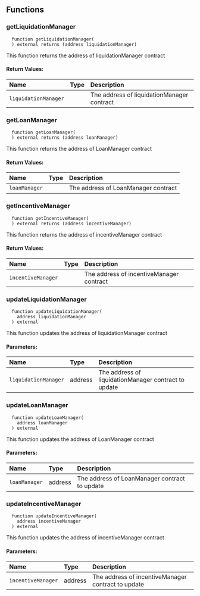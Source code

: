 


## Functions
### getLiquidationManager
```solidity
  function getLiquidationManager(
  ) external returns (address liquidationManager)
```
This function returns the address of liquidationManager contract







#### Return Values:
| Name                           | Type          | Description                                                                  |
| :----------------------------- | :------------ | :--------------------------------------------------------------------------- |
|`liquidationManager`|  | The address of liquidationManager contract
### getLoanManager
```solidity
  function getLoanManager(
  ) external returns (address loanManager)
```
This function returns the address of LoanManager contract







#### Return Values:
| Name                           | Type          | Description                                                                  |
| :----------------------------- | :------------ | :--------------------------------------------------------------------------- |
|`loanManager`|  | The address of LoanManager contract
### getIncentiveManager
```solidity
  function getIncentiveManager(
  ) external returns (address incentiveManager)
```
This function returns the address of incentiveManager contract







#### Return Values:
| Name                           | Type          | Description                                                                  |
| :----------------------------- | :------------ | :--------------------------------------------------------------------------- |
|`incentiveManager`|  | The address of incentiveManager contract
### updateLiquidationManager
```solidity
  function updateLiquidationManager(
    address liquidationManager
  ) external
```
This function updates the address of liquidationManager contract






#### Parameters:
| Name | Type | Description                                                          |
| :--- | :--- | :------------------------------------------------------------------- |
|`liquidationManager` | address | The address of liquidationManager contract to update

### updateLoanManager
```solidity
  function updateLoanManager(
    address loanManager
  ) external
```
This function updates the address of LoanManager contract






#### Parameters:
| Name | Type | Description                                                          |
| :--- | :--- | :------------------------------------------------------------------- |
|`loanManager` | address | The address of LoanManager contract to update

### updateIncentiveManager
```solidity
  function updateIncentiveManager(
    address incentiveManager
  ) external
```
This function updates the address of incentiveManager contract






#### Parameters:
| Name | Type | Description                                                          |
| :--- | :--- | :------------------------------------------------------------------- |
|`incentiveManager` | address | The address of incentiveManager contract to update

